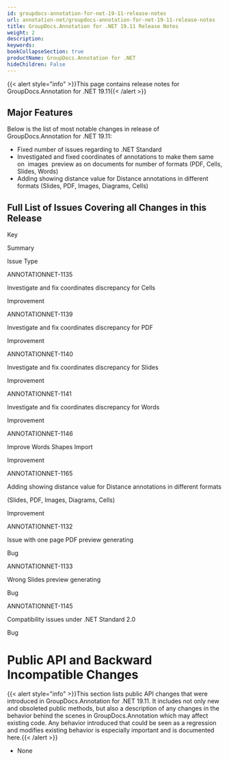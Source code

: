 ```yaml
---
id: groupdocs-annotation-for-net-19-11-release-notes
url: annotation-net/groupdocs-annotation-for-net-19-11-release-notes
title: GroupDocs.Annotation for .NET 19.11 Release Notes
weight: 2
description: 
keywords: 
bookCollapseSection: true
productName: GroupDocs.Annotation for .NET
hideChildren: False
---
```

{{< alert style="info" >}}This page contains release notes for GroupDocs.Annotation for .NET 19.11{{< /alert >}}

## Major Features

Below is the list of most notable changes in release of GroupDocs.Annotation for .NET 19.11:

*   Fixed number of issues regarding to .NET Standard
*   Investigated and fixed coordinates of annotations to make them same on  images  preview as on documents for number of formats (PDF, Cells, Slides, Words)
*   Adding showing distance value for Distance annotations in different formats (Slides, PDF, Images, Diagrams, Cells)

## Full List of Issues Covering all Changes in this Release

Key

Summary

Issue Type

ANNOTATIONNET-1135

Investigate and fix coordinates discrepancy for Cells

Improvement

ANNOTATIONNET-1139

Investigate and fix coordinates discrepancy for PDF

Improvement

ANNOTATIONNET-1140 

Investigate and fix coordinates discrepancy for Slides

Improvement

ANNOTATIONNET-1141

Investigate and fix coordinates discrepancy for Words

Improvement

ANNOTATIONNET-1146 

Improve Words Shapes Import

Improvement

ANNOTATIONNET-1165  

Adding showing distance value for Distance annotations in different formats

(Slides, PDF, Images, Diagrams, Cells)

Improvement

ANNOTATIONNET-1132  

Issue with one page PDF preview generating

Bug

ANNOTATIONNET-1133

Wrong Slides preview generating

Bug

ANNOTATIONNET-1145 

Compatibility issues under .NET Standard 2.0

Bug

# Public API and Backward Incompatible Changes

{{< alert style="info" >}}This section lists public API changes that were introduced in GroupDocs.Annotation for .NET 19.11. It includes not only new and obsoleted public methods, but also a description of any changes in the behavior behind the scenes in GroupDocs.Annotation which may affect existing code. Any behavior introduced that could be seen as a regression and modifies existing behavior is especially important and is documented here.{{< /alert >}}

*   None
